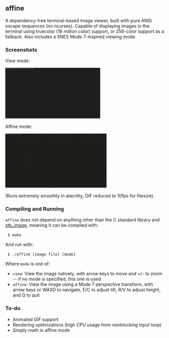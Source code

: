 ## affine

A dependency-free terminal-based image viewer, built with pure ANSI escape sequences (no ncurses).  Capable of displaying images in the terminal using truecolor (16 million color) support, or 256-color support as a fallback.  Also includes a SNES Mode 7-inspired viewing mode.

### Screenshots

View mode:

![View mode](https://github.com/Cubified/affine/blob/main/screenshots/view.gif)

Affine mode:

![Affine mode](https://github.com/Cubified/affine/blob/main/screenshots/affine.gif)

(Runs extremely smoothly in alacritty, GIF reduced to 10fps for filesize).

### Compiling and Running

`affine` does not depend on anything other than the C standard library and [stb_image](https://github.com/nothings/stb), meaning it can be compiled with:

     $ make

And run with:

     $ ./affine [image file] [mode]

Where `mode` is one of:

- `view`:  View the image natively, with arrow keys to move and +/- to zoom -- if no mode is specified, this one is used
- `affine`:  View the image using a Mode 7 perspective transform, with arrow keys or WASD to navigate, E/C to adjust tilt, R/V to adjust height, and Q to quit

### To-do
- Animated GIF support
- Rendering optimizations (high CPU usage from nonblocking input loop)
- Simply math in affine mode
